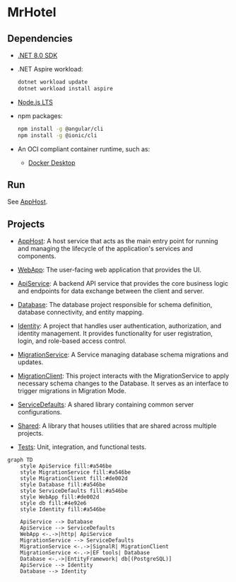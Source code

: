 # MrHotel

## Dependencies

- [.NET 8.0 SDK](https://dotnet.microsoft.com/en-us/download/dotnet/8.0)

- .NET Aspire workload:

  ```bash
  dotnet workload update
  dotnet workload install aspire
  ```

- [Node.js LTS](https://nodejs.org/)

- npm packages:

  ```bash
  npm install -g @angular/cli
  npm install -g @ionic/cli
  ```

- An OCI compliant container runtime, such as:

  - [Docker Desktop](https://www.docker.com/products/docker-desktop)

## Run

See [AppHost](AppHost/README.md).

## Projects

- [AppHost](AppHost/): A host service that acts as the main entry point for running and managing the lifecycle of the application's services and components.

- [WebApp](WebApp/): The user-facing web application that provides the UI.

- [ApiService](ApiService/): A backend API service that provides the core business logic and endpoints for data exchange between the client and server.

- [Database](Database/): The database project responsible for schema definition, database connectivity, and entity mapping.

- [Identity](Identity/): A project that handles user authentication, authorization, and identity management. It provides functionality for user registration, login, and role-based access control.

- [MigrationService](MigrationServiceiService/): A Service managing database schema migrations and updates.

- [MigrationClient](MigrationServiceiService/Client/): This project interacts with the MigrationService to apply necessary schema changes to the Database. It serves as an interface to trigger migrations in Migration Mode.

- [ServiceDefaults](ServiceDefaults/): A shared library containing common server configurations.

- [Shared](Shared/): A library that houses utilities that are shared across multiple projects.

- [Tests](Tests/): Unit, integration, and functional tests.

```mermaid
graph TD
    style ApiService fill:#a546be
    style MigrationService fill:#a546be
    style MigrationClient fill:#de002d
    style Database fill:#a546be
    style ServiceDefaults fill:#a546be
    style WebApp fill:#de002d
    style db fill:#4e92e6
    style Identity fill:#a546be

    ApiService --> Database
    ApiService --> ServiceDefaults
    WebApp <-.->|http| ApiService
    MigrationService --> ServiceDefaults
    MigrationService <-.->|SignalR| MigrationClient
    MigrationService <-.->|EF tools| Database
    Database <-.->|EntityFramework| db[(PostgreSQL)]
    ApiService --> Identity
    Database --> Identity
```
